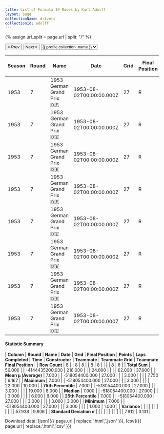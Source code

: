 ```yaml
---
title: List of Formula 1® Races by Kurt Adolff
layout: page
collectionName: drivers
collectionId: adolff
---
```


{% assign url_split = page.url | split: "/" %}
<div id="collection-navigation">
<button onclick="selector.options[selector.selectedIndex-1].value && (window.location = selector.options[selector.selectedIndex-1].value);">&lt; Prev</button>
<button onclick="selector.options[selector.selectedIndex+1].value && (window.location = selector.options[selector.selectedIndex+1].value);">Next &gt;</button>
<select id="selector" onchange="this.options[this.selectedIndex].value && (window.location = this.options[this.selectedIndex].value);">
  {% for collectionId in site.data[page.collectionName].refs %}
    {% if collectionId == page.collectionId %}
      {% assign selected = "selected" %}
    {% else %}
      {% assign selected = "" %}
    {% endif %}
    {% assign profile = site.data[page.collectionName][collectionId].profile %}
    <option value="/f1/{{ page.collectionName }}/{{ collectionId }}/{{ url_split[4] }}" {{ selected }}>{{ profile.collection_name }}</option>
  {% endfor %}
</select>
</div>

| Season | Round | Name | Date | Grid | Final Position | Points | Laps Completed | Time | Constructor | Teammate | Teammate Grid | Teammate Final Position |
|--|--|--|--|--|--|--|--|--|--|--|--|--|
| 1953 | 7 | 1953 German Grand Prix 🇩🇪 | 1953-08-02T00:00:00.000Z | 27 | R | 0.0 | 3 |   | Ferrari 🇮🇹 | [Nino Farina 🇮🇹](/f1/drivers/farina) | 3 | 1 |
| 1953 | 7 | 1953 German Grand Prix 🇩🇪 | 1953-08-02T00:00:00.000Z | 27 | R | 0.0 | 3 |   | Ferrari 🇮🇹 | [Mike Hawthorn 🇬🇧](/f1/drivers/hawthorn) | 4 | 3 |
| 1953 | 7 | 1953 German Grand Prix 🇩🇪 | 1953-08-02T00:00:00.000Z | 27 | R | 0.0 | 3 |   | Ferrari 🇮🇹 | [Jacques Swaters 🇺🇸](/f1/drivers/swaters) | 19 | 7 |
| 1953 | 7 | 1953 German Grand Prix 🇩🇪 | 1953-08-02T00:00:00.000Z | 27 | R | 0.0 | 3 |   | Ferrari 🇮🇹 | [Alberto Ascari 🇮🇹](/f1/drivers/ascari) | 1 | 8 |
| 1953 | 7 | 1953 German Grand Prix 🇩🇪 | 1953-08-02T00:00:00.000Z | 27 | R | 0.0 | 3 |   | Ferrari 🇮🇹 | [Louis Rosier 🇫🇷](/f1/drivers/rosier) | 22 | 10 |
| 1953 | 7 | 1953 German Grand Prix 🇩🇪 | 1953-08-02T00:00:00.000Z | 27 | R | 0.0 | 3 |   | Ferrari 🇮🇹 | [Luigi Villoresi 🇮🇹](/f1/drivers/villoresi) | 6 | R |
| 1953 | 7 | 1953 German Grand Prix 🇩🇪 | 1953-08-02T00:00:00.000Z | 27 | R | 0.0 | 3 |   | Ferrari 🇮🇹 | [Luigi Villoresi 🇮🇹](/f1/drivers/villoresi) | 1 | 8 |
| 1953 | 7 | 1953 German Grand Prix 🇩🇪 | 1953-08-02T00:00:00.000Z | 27 | R | 0.0 | 3 |   | Ferrari 🇮🇹 | [Alberto Ascari 🇮🇹](/f1/drivers/ascari) | 6 | R |

#### Statistic Summary

| **Column** | **Round** | **Name** | **Date** | **Grid** | **Final Position** | **Points** | **Laps Completed** | **Time** | **Constructor** | **Teammate** | **Teammate Grid** | **Teammate Final Position** |
| **Row Count** | 8 |  | 8 | 8 |  | 8 | 8 |  |  |  | 8 | 6 |
| **Total Sum** | 56.000 |  | -4144435200.000 | 216.000 |  |  | 24.000 |  |  |  | 62.000 | 37.000 |
| **Mean μ (Average)** | 7.000 |  | -518054400.000 | 27.000 |  |  | 3.000 |  |  |  | 7.750 | 6.167 |
| **Maximum** | 7.000 |  | -518054400.000 | 27.000 |  |  | 3.000 |  |  |  | 22.000 | 10.000 |
| **75th Percentile** | 7.000 |  | -518054400.000 | 27.000 |  |  | 3.000 |  |  |  | 19.000 | 8.000 |
| **Median** | 7.000 |  | -518054400.000 | 27.000 |  |  | 3.000 |  |  |  | 6.000 | 8.000 |
| **25th Percentile** | 7.000 |  | -518054400.000 | 27.000 |  |  | 3.000 |  |  |  | 3.000 | 3.000 |
| **Minimum** | 7.000 |  | -518054400.000 | 27.000 |  |  | 3.000 |  |  |  | 1.000 | 1.000 |
| **Variance** |  |  |  |  |  |  |  |  |  |  | 57.938 | 9.806 |
| **Standard Deviation σ** |  |  |  |  |  |  |  |  |  |  | 7.612 | 3.131 |

Download data: [json]({{ page.url | replace:'.html','.json' }}), [csv]({{ page.url | replace:'.html','.csv' }})
